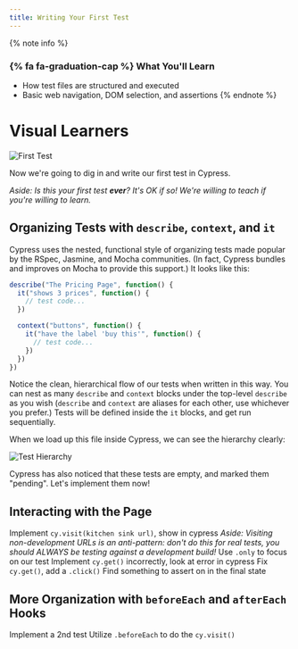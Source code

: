 ```yaml
---
title: Writing Your First Test
---
```


{% note info %}
### {% fa fa-graduation-cap %} What You'll Learn

- How test files are structured and executed
- Basic web navigation, DOM selection, and assertions
{% endnote %}

# Visual Learners

![First Test](http://placehold.it/1920x1080)

Now we're going to dig in and write our first test in Cypress.

_Aside: Is this your first test **ever**? It's OK if so! We're willing to teach if you're willing to learn._

## Organizing Tests with `describe`, `context`, and `it`

Cypress uses the nested, functional style of organizing tests made popular by the RSpec, Jasmine, and Mocha communities. (In fact, Cypress bundles and improves on Mocha to provide this support.) It looks like this:

```js
describe("The Pricing Page", function() {
  it("shows 3 prices", function() {
    // test code...
  })

  context("buttons", function() {
    it("have the label 'buy this'", function() {
      // test code...
    })
  })
})
```

Notice the clean, hierarchical flow of our tests when written in this way. You can nest as many `describe` and `context` blocks under the top-level `describe` as you wish (`describe` and `context` are aliases for each other, use whichever you prefer.) Tests will be defined inside the `it` blocks, and get run sequentially.

When we load up this file inside Cypress, we can see the hierarchy clearly:

![Test Hierarchy](http://placehold.it/1920x1080)

Cypress has also noticed that these tests are empty, and marked them "pending". Let's implement them now!

## Interacting with the Page

Implement `cy.visit(kitchen sink url)`, show in cypress
_Aside: Visiting non-development URLs is an anti-pattern: don't do this for real tests, you should ALWAYS be testing against a development build!_
Use `.only` to focus on our test
Implement `cy.get()` incorrectly, look at error in cypress
Fix `cy.get()`, add a `.click()`
Find something to assert on in the final state

## More Organization with `beforeEach` and `afterEach` Hooks

Implement a 2nd test
Utilize `.beforeEach` to do the `cy.visit()`
